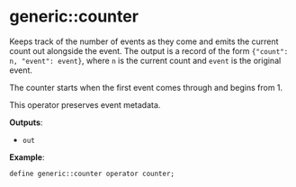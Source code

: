 # generic::counter

Keeps track of the number of events as they come and emits the current count out alongside the event. The output is a record of the form `{"count": n, "event": event}`, where `n` is the current count and `event` is the original event.

The counter starts when the first event comes through and begins from 1.

This operator preserves event metadata.

**Outputs**:

- `out`

**Example**:

```tremor
define generic::counter operator counter;
```